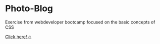 # Photo-Blog
Exercise from webdeveloper bootcamp focused on the basic concepts of CSS

<a href="https://igorkix.github.io/Photo-Blog/photoGrid.html">Click here! :fire:</a>
